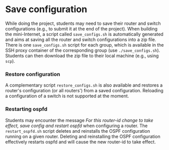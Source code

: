 # Save configuration

While doing the project, students may need to save their router and switch configurations (e.g., to submit it at the end of the project).
When building the mini-Internet, a script called `save_configs.sh` is automatically generated and aims at saving all the router and switch configurations into a zip file. There is one `save_configs.sh` script for each group, which is available in the SSH proxy container of the corresponding group (use `./save_configs.sh`).
Students can then download the zip file to their local machine (e.g., using `scp`).

### Restore configuration

A complementary script `restore_configs.sh` is also available and restores a router's configuration (or all routers') from a saved configuration. Reloading a configuration of a switch is not supported at the moment.

### Restarting ospfd

Students may encounter the message _For this router-id change to take effect, save config and restart ospfd_ when configuring a router. The `restart_ospfd.sh` script deletes and reinstalls the OSPF configuration running on a given router. Deleting and reinstalling the OSPF configuration effectively restarts ospfd and will cause the new router-id to take effect.
